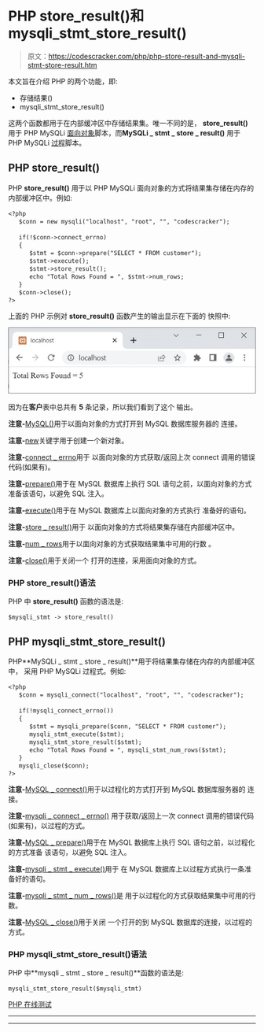 # PHP store_result()和 mysqli_stmt_store_result()

> 原文：<https://codescracker.com/php/php-store-result-and-mysqli-stmt-store-result.htm>

本文旨在介绍 PHP 的两个功能，即:

*   存储结果()
*   mysqli_stmt_store_result()

这两个函数都用于在内部缓冲区中存储结果集。唯一不同的是， **store_result()** 用于 PHP MySQLi <u>面向对象</u>脚本，而**MySQLi _ stmt _ store _ result()** 用于 PHP MySQLi <u>过程</u>脚本。

## PHP store_result()

PHP **store_result()** 用于以 PHP MySQLi 面向对象的方式将结果集存储在内存的内部缓冲区中。例如:

```
<?php
   $conn = new mysqli("localhost", "root", "", "codescracker");

   if(!$conn->connect_errno)
   {
      $stmt = $conn->prepare("SELECT * FROM customer");
      $stmt->execute();
      $stmt->store_result();
      echo "Total Rows Found = ", $stmt->num_rows;
   }
   $conn->close();
?>
```

上面的 PHP 示例对 **store_result()** 函数产生的输出显示在下面的 快照中:

![php store result function](img/6781d1f4b069ecd7b9a7172e1477ebe3.png)

因为在**客户**表中总共有 **5** 条记录，所以我们看到了这个 输出。

**注意-**[MySQL()](/php/php-mysqli-connect-to-database.htm)用于以面向对象的方式打开到 MySQL 数据库服务器的 连接。

**注意-**[new](/php/php-new-keyword.htm)关键字用于创建一个新对象。

**注意-**[connect _ errno](/php/php-connect-errno-and-mysqli-connect-errno.htm)用于 以面向对象的方式获取/返回上次 connect 调用的错误代码(如果有)。

**注意-**[prepare()](/php/php-prepare-and-mysqli-prepare.htm)用于在 MySQL 数据库上执行 SQL 语句之前，以面向对象的方式准备该语句，以避免 SQL 注入。

**注意-**[execute()](/php/php-execute-and-mysqli-stmt-execute.htm)用于在 MySQL 数据库上以面向对象的方式执行 准备好的语句。

**注意-**[store _ result()](/php/php-store-result-and-mysqli-stmt-store-result.htm)用于 以面向对象的方式将结果集存储在内部缓冲区中。

**注意-**[num _ rows](/php/php-num-rows-and-mysqli-stmt-num-rows.htm)用于以面向对象的方式获取结果集中可用的行数 。

**注意-**[close()](/php/php-mysqli-close-database-connection.htm)用于关闭一个 打开的连接，采用面向对象的方式。

### PHP store_result()语法

PHP 中 **store_result()** 函数的语法是:

```
$mysqli_stmt -> store_result()
```

## PHP mysqli_stmt_store_result()

PHP**MySQLi _ stmt _ store _ result()**用于将结果集存储在内存的内部缓冲区中， 采用 PHP MySQLi 过程式。例如:

```
<?php
   $conn = mysqli_connect("localhost", "root", "", "codescracker");

   if(!mysqli_connect_errno())
   {
      $stmt = mysqli_prepare($conn, "SELECT * FROM customer");
      mysqli_stmt_execute($stmt);
      mysqli_stmt_store_result($stmt);
      echo "Total Rows Found = ", mysqli_stmt_num_rows($stmt);
   }
   mysqli_close($conn);
?>
```

**注意-**[MySQL _ connect()](/php/php-mysqli-connect-to-database.htm)用于以过程化的方式打开到 MySQL 数据库服务器的 连接。

**注意-**[mysqli _ connect _ errno()](/php/php-connect-errno-and-mysqli-connect-errno.htm) 用于获取/返回上一次 connect 调用的错误代码(如果有)，以过程的方式。

**注意-**[MySQL _ prepare()](/php/php-prepare-and-mysqli-prepare.htm)用于在 MySQL 数据库上执行 SQL 语句之前，以过程化的方式准备 该语句，以避免 SQL 注入。

**注意-**[mysqli _ stmt _ execute()](/php/php-execute-and-mysqli-stmt-execute.htm)用于 在 MySQL 数据库上以过程方式执行一条准备好的语句。

**注意-**[mysqli _ stmt _ num _ rows()](/php/php-num-rows-and-mysqli-stmt-num-rows.htm)是 用于以过程化的方式获取结果集中可用的行数。

**注意-**[MySQL _ close()](/php/php-mysqli-close-database-connection.htm)用于关闭 一个打开的到 MySQL 数据库的连接，以过程的方式。

### PHP mysqli_stmt_store_result()语法

PHP 中**mysqli _ stmt _ store _ result()**函数的语法是:

```
mysqli_stmt_store_result($mysqli_stmt)
```

[PHP 在线测试](/exam/showtest.php?subid=8)

* * *

* * *